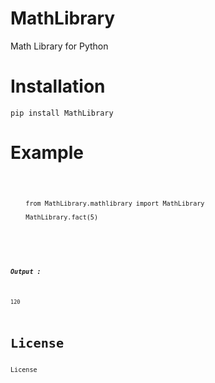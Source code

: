 # MathLibrary
Math Library for Python

<h1>Installation</h1>
<pre><code>pip install MathLibrary</code></pre>

<h1>Example</h1>
<pre>
<code class="python">
        
        from MathLibrary.mathlibrary import MathLibrary
        
        MathLibrary.fact(5)
        
        
<code>
</pre>
<h5>Output : </h5>
<pre><code>120</code></pre>
<h1>License</h1>
<a>License</a>
